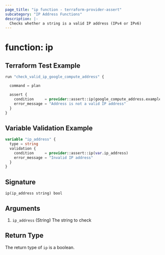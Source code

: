 ```yaml
---
page_title: "ip function - terraform-provider-assert"
subcategory: "IP Address Functions"
description: |-
  Checks whether a string is a valid IP address (IPv4 or IPv6)
---
```


# function: ip



## Terraform Test Example

```terraform
run "check_valid_ip_google_compute_address" {

  command = plan

  assert {
    condition     = provider::assert::ip(google_compute_address.example.address)
    error_message = "Address is not a valid IP address"
  }
}
```

## Variable Validation Example

```terraform
variable "ip_address" {
  type = string
  validation {
    condition     = provider::assert::ip(var.ip_address)
    error_message = "Invalid IP address"
  }
}
```

## Signature

<!-- signature generated by tfplugindocs -->
```text
ip(ip_address string) bool
```

## Arguments

<!-- arguments generated by tfplugindocs -->
1. `ip_address` (String) The string to check


## Return Type

The return type of `ip` is a boolean.
